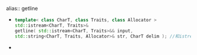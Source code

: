 alias:: getline

- ``` cpp
  template< class CharT, class Traits, class Allocator >
  std::istream<CharT, Traits>&
  getline( std::istream<CharT, Traits>&& input, 
  std::string<CharT, Traits, Allocator>& str, CharT delim ); //和istream::getline参数不同，不需要输入count，可以直接通delim结束
  ```
-